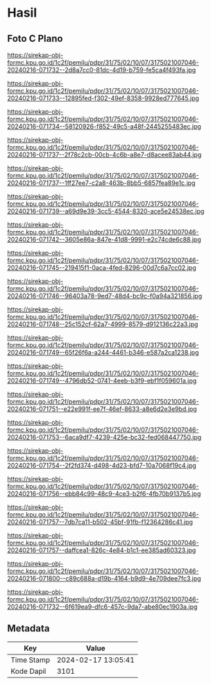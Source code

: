 # Hasil

## Foto C Plano

https://sirekap-obj-formc.kpu.go.id/1c2f/pemilu/pdpr/31/75/02/10/07/3175021007046-20240216-071732--2d8a7cc0-81dc-4d19-b759-fe5ca4f493fa.jpg

https://sirekap-obj-formc.kpu.go.id/1c2f/pemilu/pdpr/31/75/02/10/07/3175021007046-20240216-071733--12895fed-f302-49ef-8358-9928ed777645.jpg

https://sirekap-obj-formc.kpu.go.id/1c2f/pemilu/pdpr/31/75/02/10/07/3175021007046-20240216-071734--58120926-f852-49c5-a48f-2445255483ec.jpg

https://sirekap-obj-formc.kpu.go.id/1c2f/pemilu/pdpr/31/75/02/10/07/3175021007046-20240216-071737--2f78c2cb-00cb-4c6b-a8e7-d8acee83ab44.jpg

https://sirekap-obj-formc.kpu.go.id/1c2f/pemilu/pdpr/31/75/02/10/07/3175021007046-20240216-071737--1ff27ee7-c2a8-463b-8bb5-6857fea89e1c.jpg

https://sirekap-obj-formc.kpu.go.id/1c2f/pemilu/pdpr/31/75/02/10/07/3175021007046-20240216-071739--a69d9e39-3cc5-4544-8320-ace5e24538ec.jpg

https://sirekap-obj-formc.kpu.go.id/1c2f/pemilu/pdpr/31/75/02/10/07/3175021007046-20240216-071742--3605e86a-847e-41d8-9991-e2c74cde6c88.jpg

https://sirekap-obj-formc.kpu.go.id/1c2f/pemilu/pdpr/31/75/02/10/07/3175021007046-20240216-071745--219415f1-0aca-4fed-8296-00d7c6a7cc02.jpg

https://sirekap-obj-formc.kpu.go.id/1c2f/pemilu/pdpr/31/75/02/10/07/3175021007046-20240216-071746--96403a78-9ed7-48d4-bc9c-f0a94a321856.jpg

https://sirekap-obj-formc.kpu.go.id/1c2f/pemilu/pdpr/31/75/02/10/07/3175021007046-20240216-071748--25c152cf-62a7-4999-8579-d912136c22a3.jpg

https://sirekap-obj-formc.kpu.go.id/1c2f/pemilu/pdpr/31/75/02/10/07/3175021007046-20240216-071749--65f26f6a-a244-4461-b346-e587a2ca1238.jpg

https://sirekap-obj-formc.kpu.go.id/1c2f/pemilu/pdpr/31/75/02/10/07/3175021007046-20240216-071749--4796db52-0741-4eeb-b3f9-ebf1f059601a.jpg

https://sirekap-obj-formc.kpu.go.id/1c2f/pemilu/pdpr/31/75/02/10/07/3175021007046-20240216-071751--e22e991f-ee7f-46ef-8633-a8e6d2e3e9bd.jpg

https://sirekap-obj-formc.kpu.go.id/1c2f/pemilu/pdpr/31/75/02/10/07/3175021007046-20240216-071753--6aca9df7-4239-425e-bc32-fed068447750.jpg

https://sirekap-obj-formc.kpu.go.id/1c2f/pemilu/pdpr/31/75/02/10/07/3175021007046-20240216-071754--2f2fd374-d498-4d23-bfd7-10a7068f19c4.jpg

https://sirekap-obj-formc.kpu.go.id/1c2f/pemilu/pdpr/31/75/02/10/07/3175021007046-20240216-071756--ebb84c99-48c9-4ce3-b2f6-4fb70b9137b5.jpg

https://sirekap-obj-formc.kpu.go.id/1c2f/pemilu/pdpr/31/75/02/10/07/3175021007046-20240216-071757--7db7ca11-b502-45bf-91fb-f12364286c41.jpg

https://sirekap-obj-formc.kpu.go.id/1c2f/pemilu/pdpr/31/75/02/10/07/3175021007046-20240216-071757--daffcea1-826c-4e84-b1c1-ee385ad60323.jpg

https://sirekap-obj-formc.kpu.go.id/1c2f/pemilu/pdpr/31/75/02/10/07/3175021007046-20240216-071800--c89c688a-d19b-4164-b9d9-4e709dee7fc3.jpg

https://sirekap-obj-formc.kpu.go.id/1c2f/pemilu/pdpr/31/75/02/10/07/3175021007046-20240216-071732--6f619ea9-dfc6-457c-9da7-abe80ec1903a.jpg


## Metadata

| Key        | Value               |
| ---------- | ------------------- |
| Time Stamp | 2024-02-17 13:05:41 |
| Kode Dapil | 3101                |



